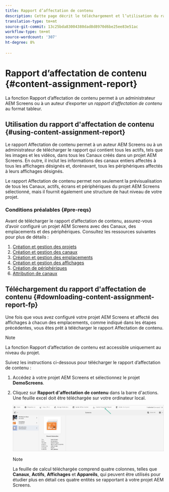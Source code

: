 ```yaml
---
title: Rapport d’affectation de contenu
description: Cette page décrit le téléchargement et l’utilisation du rapport d’affectation de contenu.
translation-type: tm+mt
source-git-commit: 13c25bda83004380dad8d8970d6be25ee83e51ac
workflow-type: tm+mt
source-wordcount: '307'
ht-degree: 8%

---
```



# Rapport d’affectation de contenu {#content-assignment-report}

La fonction Rapport d’affectation de contenu permet à un administrateur AEM Screens ou à un auteur d’exporter un *rapport d’affectation de contenu* au format tableur.

## Utilisation du rapport d&#39;affectation de contenu {#using-content-assignment-report}

Le rapport Affectation de contenu permet à un auteur AEM Screens ou à un administrateur de télécharger le rapport qui contient tous les actifs, tels que les images et les vidéos, dans tous les Canaux créés dans un projet AEM Screens. En outre, il inclut les informations des canaux entiers affectés à tous les affichages désignés et, dorénavant, tous les périphériques affectés à leurs affichages désignés.

Le rapport Affectation de contenu permet non seulement la prévisualisation de tous les Canaux, actifs, écrans et périphériques du projet AEM Screens sélectionné, mais il fournit également une structure de haut niveau de votre projet.


### Conditions préalables {#pre-reqs}

Avant de télécharger le rapport d’affectation de contenu, assurez-vous d’avoir configuré un projet AEM Screens avec des Canaux, des emplacements et des périphériques.
Consultez les ressources suivantes pour plus de détails :

1. [Création et gestion des projets](/help/user-guide/creating-a-screens-project.md)
1. [Création et gestion des canaux](/help/user-guide/managing-channels.md)
1. [Création et gestion des emplacements](/help/user-guide/managing-locations.md)
1. [Création et gestion des affichages](/help/user-guide/managing-displays.md)
1. [Création de périphériques](/help/user-guide/managing-devices.md)
1. [Attribution de canaux](/help/user-guide/channel-assignment-latest-fp.md)


## Téléchargement du rapport d&#39;affectation de contenu {#downloading-content-assignment-report-fp}

Une fois que vous avez configuré votre projet AEM Screens et affecté des affichages à chacun des emplacements, comme indiqué dans les étapes précédentes, vous êtes prêt à télécharger le rapport Affectation de contenu.

>[!NOTE]
>La fonction Rapport d’affectation de contenu est accessible uniquement au niveau du projet.

Suivez les instructions ci-dessous pour télécharger le rapport d’affectation de contenu :

1. Accédez à votre projet AEM Screens et sélectionnez le projet **DemoScreens**.

1. Cliquez sur **Rapport d&#39;affectation de contenu** dans la barre d&#39;actions. Une feuille excel doit être téléchargée sur votre ordinateur local.

   ![image](/help/user-guide/assets/content-assignment-report/can-download.png)

   >[!NOTE]
   >La feuille de calcul téléchargée comprend quatre colonnes, telles que **Canaux**, **Actifs**, **Affichages** et **Appareils**, qui peuvent être utilisés pour étudier plus en détail ces quatre entités se rapportant à votre projet AEM Screens.

